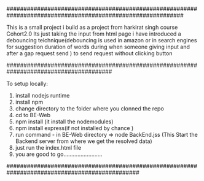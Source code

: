 ############################################################################################################



This is a small project i build as a project from harkirat singh course Cohort2.0 
Its just taking the input from html page i have introduced a debouncing teichnique(debouncing 
is used in amazon or in search engines for suggestion duration of words during when someone 
giving input and after a gap request send ) to send request without clicking button 



#######################################################################################


To setup locally:

1. install nodejs runtime
2. install npm
3. change directory to the folder where you clonned the repo 
4. cd to  BE-Web
5. npm install (it install the nodemodules)
6. npm install express(if not installed by chance )
7. run command - in BE-Web directory => node BackEnd.jss (This Start the Backend server from where we get the resolved data)
8. just run the index.html file
9. you are good to go.........................

###############################################################################################
